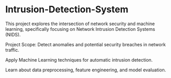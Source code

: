 # Intrusion-Detection-System

This project explores the intersection of network security and machine learning, specifically focusing on Network Intrusion Detection Systems (NIDS).

Project Scope:
   Detect anomalies and potential security breaches in network traffic.
   
   Apply Machine Learning techniques for automatic intrusion detection.
   
   Learn about data preprocessing, feature engineering, and model evaluation.
